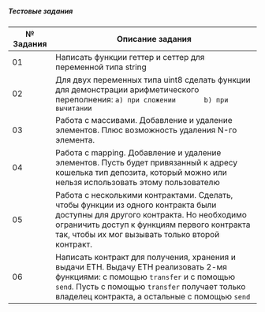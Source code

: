 ##### Тестовые задания

№ Задания | Описание задания
--- | ---
01 | Написать функции геттер и сеттер для переменной типа string
02 | Для двух переменных типа uint8 сделать функции для демонстрации арифметического переполнения:      `a) при сложении       b) при вычитании`
03 | Работа с массивами. Добавление и удаление элементов. Плюс возможность удаления N-го элемента.
04 | Работа с mapping. Добавление и удаление элементов. Пусть будет привязанный к адресу кошелька тип депозита, который можно или нельзя использовать этому пользователю
05 | Работа с несколькими контрактами. Сделать, чтобы функции из одного контракта были доступны для другого контракта. Но необходимо ограничить доступ к функциям первого контракта так, чтобы их мог вызывать только второй контракт.
06 | Написать контракт для получения, хранения и выдачи ETH. Выдачу ETH реализовать 2-мя функциями: с помощью `transfer` и с помощью  `send`. Пусть с помощью `transfer` получает только владелец контракта, а остальные с помощью `send`

